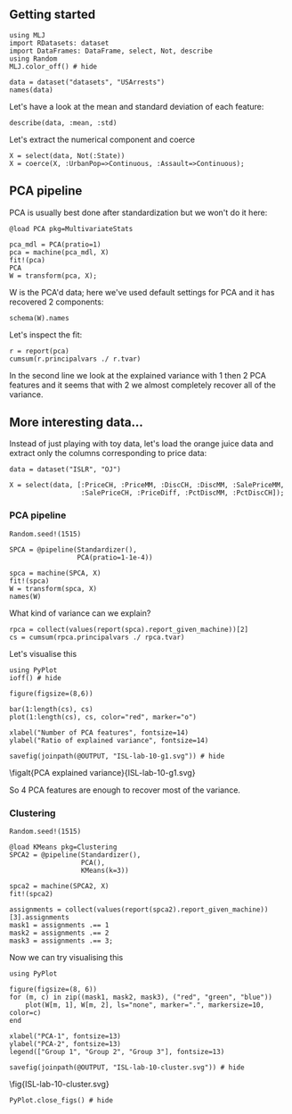 <!--This file was generated, do not modify it.-->
## Getting started

```julia:ex1
using MLJ
import RDatasets: dataset
import DataFrames: DataFrame, select, Not, describe
using Random
MLJ.color_off() # hide

data = dataset("datasets", "USArrests")
names(data)
```

Let's have a look at the mean and standard deviation of each feature:

```julia:ex2
describe(data, :mean, :std)
```

Let's extract the numerical component and coerce

```julia:ex3
X = select(data, Not(:State))
X = coerce(X, :UrbanPop=>Continuous, :Assault=>Continuous);
```

## PCA pipeline

PCA is usually best done after standardization but we won't do it here:

```julia:ex4
@load PCA pkg=MultivariateStats

pca_mdl = PCA(pratio=1)
pca = machine(pca_mdl, X)
fit!(pca)
PCA
W = transform(pca, X);
```

W is the PCA'd data; here we've used default settings for PCA and it has recovered 2 components:

```julia:ex5
schema(W).names
```

Let's inspect the fit:

```julia:ex6
r = report(pca)
cumsum(r.principalvars ./ r.tvar)
```

In the second line we look at the explained variance with 1 then 2 PCA features and it seems that with 2 we almost completely recover all of the variance.

## More interesting data...

Instead of just playing with toy data, let's load the orange juice data and extract only the columns corresponding to price data:

```julia:ex7
data = dataset("ISLR", "OJ")

X = select(data, [:PriceCH, :PriceMM, :DiscCH, :DiscMM, :SalePriceMM,
                  :SalePriceCH, :PriceDiff, :PctDiscMM, :PctDiscCH]);
```

### PCA pipeline

```julia:ex8
Random.seed!(1515)

SPCA = @pipeline(Standardizer(),
                 PCA(pratio=1-1e-4))

spca = machine(SPCA, X)
fit!(spca)
W = transform(spca, X)
names(W)
```

What kind of variance can we explain?

```julia:ex9
rpca = collect(values(report(spca).report_given_machine))[2]
cs = cumsum(rpca.principalvars ./ rpca.tvar)
```

Let's visualise this

```julia:ex10
using PyPlot
ioff() # hide

figure(figsize=(8,6))

bar(1:length(cs), cs)
plot(1:length(cs), cs, color="red", marker="o")

xlabel("Number of PCA features", fontsize=14)
ylabel("Ratio of explained variance", fontsize=14)

savefig(joinpath(@OUTPUT, "ISL-lab-10-g1.svg")) # hide
```

\figalt{PCA explained variance}{ISL-lab-10-g1.svg}

So 4 PCA features are enough to recover most of the variance.

### Clustering

```julia:ex11
Random.seed!(1515)

@load KMeans pkg=Clustering
SPCA2 = @pipeline(Standardizer(),
                  PCA(),
                  KMeans(k=3))

spca2 = machine(SPCA2, X)
fit!(spca2)

assignments = collect(values(report(spca2).report_given_machine))[3].assignments
mask1 = assignments .== 1
mask2 = assignments .== 2
mask3 = assignments .== 3;
```

Now we can  try visualising this

```julia:ex12
using PyPlot

figure(figsize=(8, 6))
for (m, c) in zip((mask1, mask2, mask3), ("red", "green", "blue"))
    plot(W[m, 1], W[m, 2], ls="none", marker=".", markersize=10, color=c)
end

xlabel("PCA-1", fontsize=13)
ylabel("PCA-2", fontsize=13)
legend(["Group 1", "Group 2", "Group 3"], fontsize=13)

savefig(joinpath(@OUTPUT, "ISL-lab-10-cluster.svg")) # hide
```

\fig{ISL-lab-10-cluster.svg}

```julia:ex13
PyPlot.close_figs() # hide
```

